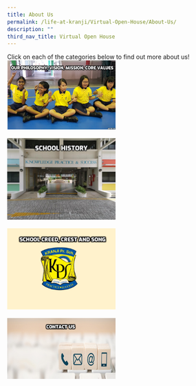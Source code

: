 ```yaml
---
title: About Us
permalink: /life-at-kranji/Virtual-Open-House/About-Us/
description: ""
third_nav_title: Virtual Open House
---
```

Click on each of the categories below to find out more about us!
<a href="/about-us/School-Philosophy-School-Vision-School-Mission-Core-Values/">
<img style="width:50%" src="/images/Life%20@%20Kranji/Virtual%20Open%20House/About%20us/A1.png">
<br><br>
</a><a href="/about-us/School-History/">
<img style="width:50%" src="/images/Life%20@%20Kranji/Virtual%20Open%20House/About%20us/A2.jpg">
<br><br>
</a><a href="/about-us/School-Creed-Crest-and-Song/">
<img style="width:50%" src="/images/Life%20@%20Kranji/Virtual%20Open%20House/About%20us/A3.png">
<br><br>
</a><a href="/about-us/Contact-Us/">
<img style="width:50%" src="/images/Life%20@%20Kranji/Virtual%20Open%20House/About%20us/A4.png">
<br><br></a>